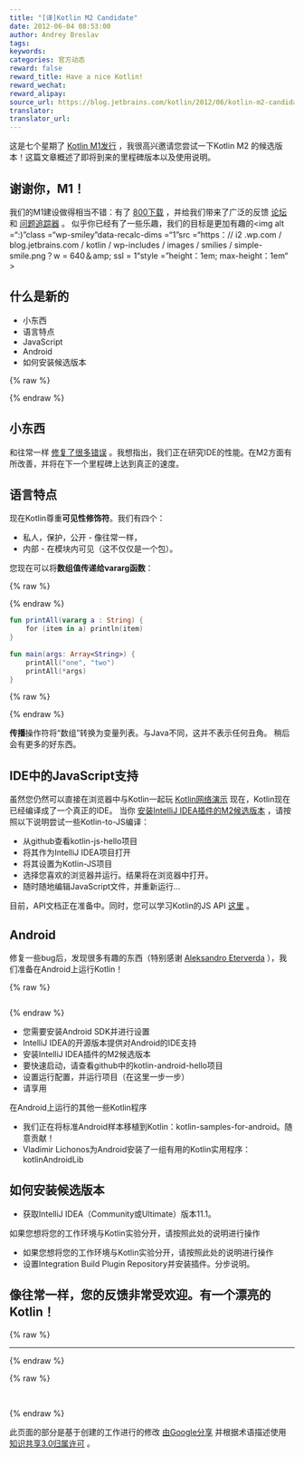 ```yaml
---
title: "[译]Kotlin M2 Candidate"
date: 2012-06-04 08:53:00
author: Andrey Breslav
tags:
keywords:
categories: 官方动态
reward: false
reward_title: Have a nice Kotlin!
reward_wechat:
reward_alipay:
source_url: https://blog.jetbrains.com/kotlin/2012/06/kotlin-m2-candidate/
translator:
translator_url:
---
```


这是七个星期了 [Kotlin M1发行](http://blog.jetbrains.com/kotlin/2012/04/kotlin-m1-is-out/) ，我很高兴邀请您尝试一下Kotlin M2 </strong>的候选版本！这篇文章概述了即将到来的里程碑版本以及使用说明。
## 谢谢你，M1！

我们的M1建设做得相当不错：有了 [800下载](http://plugins.intellij.net/plugin/?id=6954) ，并给我们带来了广泛的反馈 [论坛](http://devnet.jetbrains.com/community/kotlin) 和 [问题追踪器](http://youtrack.jetbrains.net/issues/KT) 。
似乎你已经有了一些乐趣，我们的目标是更加有趣的<img alt =“:)”class =“wp-smiley”data-recalc-dims =“1”src =“https：// i2 .wp.com / blog.jetbrains.com / kotlin / wp-includes / images / smilies / simple-smile.png？w = 640＆amp; ssl = 1“style =”height：1em; max-height：1em“ >
## 什么是新的


* 小东西
* 语言特点
* JavaScript
* Android
* 如何安装候选版本


{% raw %}
<p><span id="more-550"></span></p>
{% endraw %}

## 小东西

和往常一样 [修复了很多错误](http://youtrack.jetbrains.com/issues/KT?q=resolved+date%3A+2012-04-12+..+2012-06-07) 。我想指出，我们正在研究IDE的性能。在M2方面有所改善，并将在下一个里程碑上达到真正的速度。
## 语言特点

现在Kotlin尊重<strong>可见性修饰符</strong>。我们有四个：

* 私人，保护，公开 - 像往常一样，
* 内部 - 在模块内可见（这不仅仅是一个包）。

您现在可以将<strong>数组值传递给vararg函数</strong>：

{% raw %}
<p></p>
{% endraw %}

```kotlin
fun printAll(vararg a : String) {
    for (item in a) println(item)
}
 
fun main(args: Array<String>) {
    printAll("one", "two")
    printAll(*args)
}
```

{% raw %}
<p></p>
{% endraw %}

<strong>传播</strong>操作符将“数组”转换为变量列表。与Java不同，这并不表示任何丑角。
稍后会有更多的好东西。
## IDE中的JavaScript支持

虽然您仍然可以直接在浏览器中与Kotlin一起玩 [Kotlin网络演示](http://kotlin-demo.jetbrains.com) 现在，Kotlin现在已经编译成了一个真正的IDE。
当你 [安装IntelliJ IDEA插件的M2候选版本](#install) ，请按照以下说明尝试一些Kotlin-to-JS编译：

* 从github查看kotlin-js-hello项目
* 将其作为IntelliJ IDEA项目打开
* 将其设置为Kotlin-JS项目
* 选择您喜欢的浏览器并运行。结果将在浏览器中打开。
* 随时随地编辑JavaScript文件，并重新运行...

目前，API文档正在准备中。同时，您可以学习Kotlin的JS API [这里](https://github.com/JetBrains/kotlin/tree/master/js/js.libraries/src) 。
## Android

修复一些bug后，发现很多有趣的东西（特别感谢 [Aleksandro Eterverda](https://github.com/eterverda) ），我们准备在Android上运行Kotlin！

{% raw %}
<p style="text-align: center"><a href="https://i2.wp.com/blog.jetbrains.com/kotlin/files/2012/06/KotlinDroid.png"><img alt="" data-recalc-dims="1" src="https://i2.wp.com/blog.jetbrains.com/kotlin/files/2012/06/KotlinDroid.png?resize=250%2C136&amp;ssl=1"/></a></p>
{% endraw %}


* 您需要安装Android SDK并进行设置
* IntelliJ IDEA的开源版本提供对Android的IDE支持
* 安装IntelliJ IDEA插件的M2候选版本
* 要快速启动，请查看github中的kotlin-android-hello项目
* 设置运行配置，并运行项目（在这里一步一步）
* 请享用

在Android上运行的其他一些Kotlin程序

* 我们正在将标准Android样本移植到Kotlin：kotlin-samples-for-android。随意贡献！
* Vladimir Lichonos为Android安装了一组有用的Kotlin实用程序：kotlinAndroidLib

## 如何安装候选版本


* 获取IntelliJ IDEA（Community或Ultimate）版本11.1。

如果您想将您的工作环境与Kotlin实验分开，请按照此处的说明进行操作
* 如果您想将您的工作环境与Kotlin实验分开，请按照此处的说明进行操作
* 设置Integration Build Plugin Repository并安装插件。分步说明。

## 像往常一样，您的反馈非常受欢迎。有一个漂亮的Kotlin！


{% raw %}
<hr/>
{% endraw %}


{% raw %}
<p> </p>
{% endraw %}

此页面的部分是基于创建的工作进行的修改 [由Google分享](http://code.google.com/policies.html) 并根据术语描述使用 [知识共享3.0归属许可](http://creativecommons.org/licenses/by/3.0/) 。
